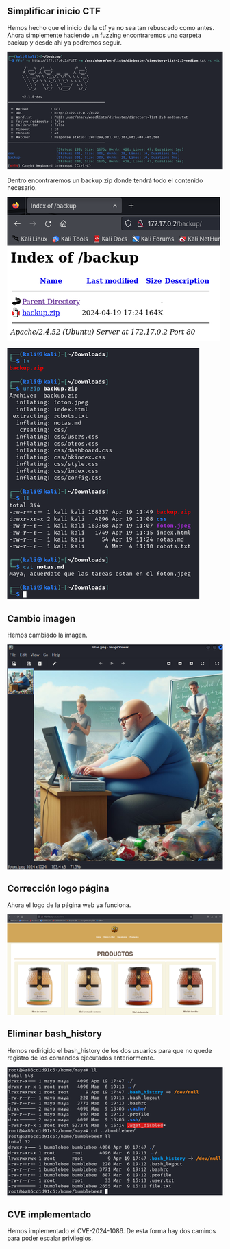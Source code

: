 ## Simplificar inicio CTF

Hemos hecho que el inicio de la ctf ya no sea tan rebuscado como antes. Ahora simplemente haciendo un fuzzing encontraremos una carpeta backup y desde ahí ya podremos seguir.

![](/Assets/cambios/2024-04-19_17-49.png)

Dentro encontraremos un backup.zip donde tendrá todo el contenido necesario.

![](/Assets/cambios/2024-04-19_17-49_1.png)

![](/Assets/cambios/2024-04-19_17-51.png)

## Cambio imagen

Hemos cambiado la imagen.

![](/Assets/cambios/2024-04-19_17-51_1.png)

## Corrección logo página

Ahora el logo de la página web ya funciona.

![](/Assets/cambios/2024-04-19_17-52_1.png)

## Eliminar bash_history

Hemos redirigido el bash_history de los dos usuarios para que no quede registro de los comandos ejecutados anteriormente.

![](/Assets/cambios/2024-04-19_17-48_1.png)

## CVE implementado

Hemos implementado el CVE-2024-1086. De esta forma hay dos caminos para poder escalar privilegios.
